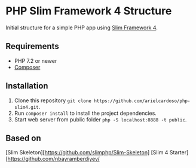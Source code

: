 # PHP Slim Framework 4 Structure
Initial structure for a simple PHP app using [Slim Framework 4](https://www.slimframework.com).

## Requirements
* PHP 7.2 or newer
* [Composer](https://getcomposer.org)

## Installation
1. Clone this repository `git clone https://github.com/arielcardoso/php-slim4.git`.
2. Run `composer install` to install the project dependencies.
3. Start web server from public folder `php -S localhost:8888 -t public`.

## Based on
[Slim Skeleton][https://github.com/slimphp/Slim-Skeleton]
[Slim 4 Starter][https://github.com/nbayramberdiyev/